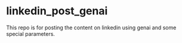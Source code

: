 # linkedin_post_genai
This repo is for posting the content on linkedin using genai and some special parameters.
